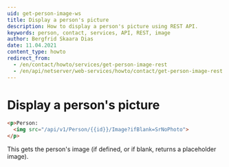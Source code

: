 ```yaml
---
uid: get-person-image-ws
title: Display a person's picture
description: How to display a person's picture using REST API.
keywords: person, contact, services, API, REST, image
author: Bergfrid Skaara Dias
date: 11.04.2021
content_type: howto
redirect_from:
  - /en/contact/howto/services/get-person-image-rest
  - /en/api/netserver/web-services/howto/contact/get-person-image-rest
---
```


# Display a person's picture

```html
<p>Person:
  <img src="/api/v1/Person/{{id}}/Image?ifBlank=SrNoPhoto">
</p>
```

This gets the person's image (if defined, or if blank, returns a placeholder image).
